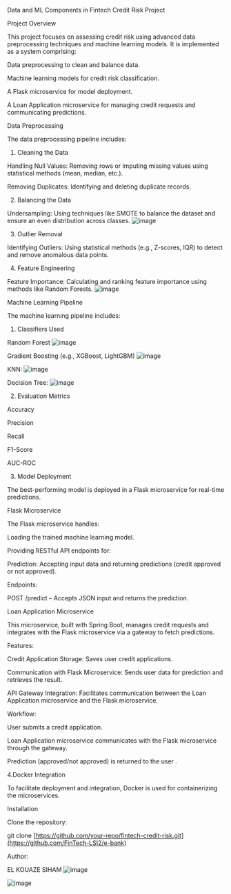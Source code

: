 Data and ML Components in Fintech Credit Risk Project

Project Overview

This project focuses on assessing credit risk using advanced data preprocessing techniques and machine learning models. It is implemented as a system comprising:

Data preprocessing to clean and balance data.

Machine learning models for credit risk classification.

A Flask microservice for model deployment.

A Loan Application microservice for managing credit requests and communicating predictions.

Data Preprocessing

The data preprocessing pipeline includes:

1. Cleaning the Data

Handling Null Values: Removing rows or imputing missing values using statistical methods (mean, median, etc.).

Removing Duplicates: Identifying and deleting duplicate records.

2. Balancing the Data

 Undersampling: Using techniques like SMOTE to balance the dataset and ensure an even distribution across classes.
![image](https://github.com/user-attachments/assets/3ccce19d-f29f-4559-b8d7-3c4e0c48547a)


3. Outlier Removal

Identifying Outliers: Using statistical methods (e.g., Z-scores, IQR) to detect and remove anomalous data points.

4. Feature Engineering

Feature Importance: Calculating and ranking feature importance using methods like Random Forests.
![image](https://github.com/user-attachments/assets/4a256777-083f-4519-b305-c427a557adfe)

Machine Learning Pipeline

The machine learning pipeline includes:

1. Classifiers Used

Random Forest
![image](https://github.com/user-attachments/assets/411a6a31-bba7-4bfd-8f6d-a572d91850c6)


Gradient Boosting (e.g., XGBoost, LightGBM)
![image](https://github.com/user-attachments/assets/054b0f0c-3aea-4076-8359-928c2b9d0929)


KNN:
![image](https://github.com/user-attachments/assets/37c4b663-cdbe-466e-9e1f-d719079267c6)


Decision Tree:
![image](https://github.com/user-attachments/assets/badf162d-5700-40db-8afb-6d25e663dee3)



2. Evaluation Metrics

Accuracy

Precision

Recall

F1-Score

AUC-ROC


3. Model Deployment

The best-performing model is deployed in a Flask microservice for real-time predictions.

Flask Microservice

The Flask microservice handles:

Loading the trained machine learning model.

Providing RESTful API endpoints for:

Prediction: Accepting input data and returning predictions (credit approved or not approved).

Endpoints:

POST /predict – Accepts JSON input and returns the prediction.

Loan Application Microservice

This microservice, built with Spring Boot, manages credit requests and integrates with the Flask microservice via a gateway to fetch predictions.

Features:

Credit Application Storage: Saves user credit applications.

Communication with Flask Microservice: Sends user data for prediction and retrieves the result.

API Gateway Integration: Facilitates communication between the Loan Application microservice and the Flask microservice.

Workflow:

User submits a credit application.

Loan Application microservice communicates with the Flask microservice through the gateway.

Prediction (approved/not approved) is returned to the user .



4.Docker Integration

To facilitate deployment and integration, Docker is used for containerizing the microservices.

Installation

Clone the repository:

git clone [https://github.com/your-repo/fintech-credit-risk.git](https://github.com/FinTech-LSI2/e-bank)



Author:

EL KOUAZE  SIHAM
![image](https://github.com/user-attachments/assets/a22228da-77ac-4005-a581-38865e4d59ca)


![image](https://github.com/user-attachments/assets/8641f45d-6014-49f8-b9c3-b4b2fd53033f)




